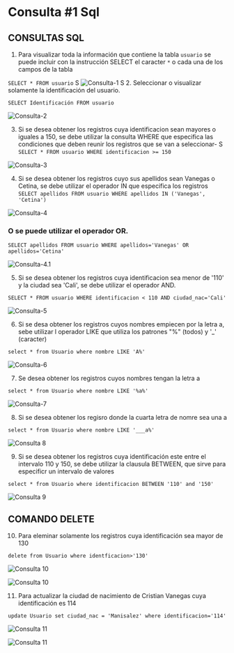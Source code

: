 # Consulta #1 Sql

## CONSULTAS SQL


1. Para visualizar toda la información que contiene la tabla `usuario` se puede incluir con la instrucción SELECT el caracter `*` o cada una de los campos de la tabla 

`SELECT * FROM usuario`
S
![Consulta-1](img/2.png "Tabla usuario")
S
2. Seleccionar o visualizar solamente la identificación del usuario.

`SELECT Identificación FROM usuario`

![Consulta-2](img/3.png "Tabla Identificacion")

3. Si se desea obtener los registros cuya identificacion sean mayores o iguales a 150, se debe utilizar la consulta WHERE que especifica las condiciones que deben reunir los registros que se van a seleccionar-
S
`SELECT * FROM usuario WHERE identificacion >= 150`

![Consulta-3](img/4.png "Tabla Mayor o igual que")

4. Si se desea obtener los registros cuyo sus apellidos sean Vanegas o Cetina, se debe utilizar el operador IN que especifica los registros 
`SELECT apellidos FROM usuario WHERE apellidos IN ('Vanegas', 'Cetina')`

![Consulta-4](img/4si.png "Tabla Apellidos1")

### O se puede utilizar el operador OR.

`SELECT apellidos FROM usuario WHERE apellidos='Vanegas' OR apellidos='Cetina'`

![Consulta-4.1](img/4.1.png "Tabla Apellidos2")

5. Si se desea obtener los registros cuya identificacion sea menor de '110' y la ciudad sea 'Cali', se debe utilizar el operador AND.

`SELECT * FROM usuario WHERE identificacion < 110 AND ciudad_nac='Cali'`

![Consulta-5](img/5.png "Tabla Apellidos2")

6. Si se desa obtener los registros cuyos nombres empiecen por la letra a, sebe utilizar l operador LIKE que utiliza los patrones "%" (todos) y '_' (caracter)

`select * from Usuario where nombre LIKE 'A%'`

![Consulta-6](img/6.png "Consulta 6")

7. Se desea obtener los registros cuyos nombres tengan la letra a

`select * from Usuario where nombre LIKE '%a%'`

![Consulta-7](img/7.png "Consulta 7")

8. Si se desea obtener los regisro donde la cuarta letra de nomre sea una a

`select * from Usuario where nombre LIKE '___a%'`

![Consulta 8](img/8si.png "Consulta 8")

9. Si se desea obtener los registros cuya identificación este entre el intervalo 110 y 150, se debe utilizar la clausula BETWEEN, que sirve para especificr un intervalo de valores

`select * from Usuario where identificacion BETWEEN '110' and '150'`

![Consulta 9](img/9.png "Consulta 9")

## COMANDO DELETE

10. Para eleminar solamente los registros cuya identificación sea mayor de 130 

`delete from Usuario where identficacion>'130'`

![Consulta 10](img/10c.png "Consulta 10")

![Consulta 10](img/10.png "Consulta 10")

11. Para actualizar la ciudad de nacimiento de Cristian Vanegas cuya identificación es 114

`update Usuario set ciudad_nac = 'Manisalez' where identificacion='114'`

![Consulta 11](img/11c.png "Consulta 11")

![Consulta 11](img/11.png "Consulta 11")


